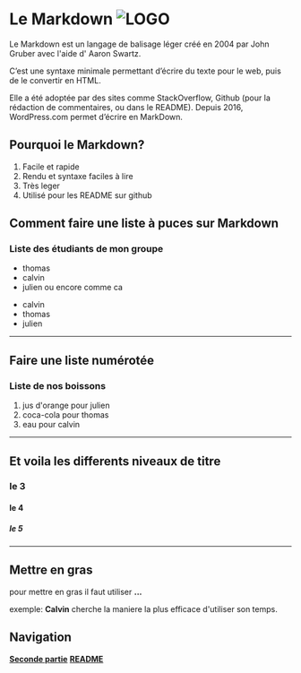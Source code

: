 
# Le Markdown ![LOGO](https://upload.wikimedia.org/wikipedia/commons/thumb/4/48/Markdown-mark.svg/800px-Markdown-mark.svg.png)



Le Markdown est un langage de balisage léger créé en 2004 par John Gruber avec l'aide d' Aaron Swartz.

C’est une syntaxe minimale permettant d’écrire du texte pour le web, puis de le convertir en HTML.

Elle a été adoptée par des sites comme StackOverflow, Github (pour la rédaction de commentaires, ou dans le README). Depuis 2016, WordPress.com permet d’écrire en MarkDown.

## Pourquoi le Markdown?

1. Facile et rapide
2. Rendu et syntaxe faciles à lire
3. Très leger
4. Utilisé pour les README sur github


## Comment faire une liste à puces sur Markdown
### Liste des étudiants de mon groupe
- thomas
- calvin
- julien
ou encore comme ca  
* calvin
* thomas
* julien
---

## Faire une liste numérotée
### Liste de nos boissons
1. jus d'orange pour julien
2. coca-cola pour thomas
3. eau pour calvin
---

## Et voila les differents niveaux de titre
### le 3
#### le 4
##### le 5
---

## Mettre en gras
pour mettre en gras il faut utiliser **...**

exemple: **Calvin** cherche la maniere la plus efficace d'utiliser son temps.







## Navigation

[**Seconde partie**](./Markdown2.md/#LISTE)
[**README**](./README.md)

